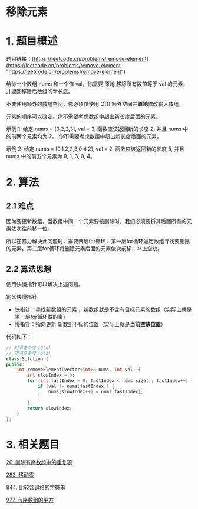 # 移除元素

# 1. 题目概述

题目链接：[https://leetcode.cn/problems/remove-element](https://leetcode.cn/problems/remove-element "https://leetcode.cn/problems/remove-element")

给你一个数组 nums 和一个值 val，你需要 原地 移除所有数值等于 val 的元素，并返回移除后数组的新长度。

不要使用额外的数组空间，你必须仅使用 O(1) 额外空间并**原地**修改输入数组。

元素的顺序可以改变。你不需要考虑数组中超出新长度后面的元素。

示例 1: 给定 nums = \[3,2,2,3], val = 3, 函数应该返回新的长度 2, 并且 nums 中的前两个元素均为 2。 你不需要考虑数组中超出新长度后面的元素。

示例 2: 给定 nums = \[0,1,2,2,3,0,4,2], val = 2, 函数应该返回新的长度 5, 并且 nums 中的前五个元素为 0, 1, 3, 0, 4。

# 2. 算法

## 2.1 难点

因为要更新数组，当数组中间一个元素要被删除时，我们必须要将其后面所有的元素依次往前移一位。

所以在暴力解决此问题时，需要两层for循环，第一层for循环遍历数组寻找要删除的元素，第二层for循环将删除元素后面的元素依次前移，补上空缺。

## 2.2 算法思想

使用快慢指针可以解决上述问题。

定义快慢指针

- 快指针：寻找新数组的元素 ，新数组就是不含有目标元素的数组（实际上就是第一层for循环做的事）
- 慢指针：指向更新 新数组下标的位置（实际上就是**当前空缺位置**）

代码如下：

```c++
// 时间复杂度：O(n)
// 空间复杂度：O(1)
class Solution {
public:
    int removeElement(vector<int>& nums, int val) {
        int slowIndex = 0;
        for (int fastIndex = 0; fastIndex < nums.size(); fastIndex++) {
            if (val != nums[fastIndex]) {
                nums[slowIndex++] = nums[fastIndex];
            }
        }
        return slowIndex;
    }
};
```

# 3. 相关题目

[26. 删除有序数组中的重复项](<26. 删除有序数组中的重复项/26. 删除有序数组中的重复项.md> "26. 删除有序数组中的重复项")

[283. 移动零](<283. 移动零/283. 移动零.md> "283. 移动零")

[844. 比较含退格的字符串](<844. 比较含退格的字符串/844. 比较含退格的字符串.md> "844. 比较含退格的字符串")

[977. 有序数组的平方](<977. 有序数组的平方/977. 有序数组的平方.md> "977. 有序数组的平方")
